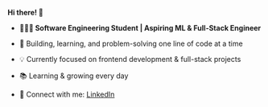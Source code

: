 **Hi there! 👋**

- **👩🏽‍💻 Software Engineering Student | Aspiring ML & Full-Stack Engineer**

- 🚀 Building, learning, and problem-solving one line of code at a time
- 💡 Currently focused on frontend development & full-stack projects
- 📚 Learning & growing every day

- 🔗 Connect with me: [LinkedIn](https://www.linkedin.com/in/shina-atete-mpeta-a13783252/)  
 
